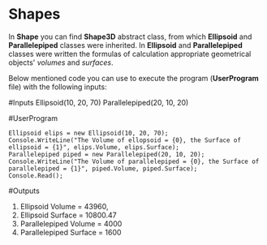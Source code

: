 # Shapes
In **Shape** you can find **Shape3D** abstract class, from which **Ellipsoid** and **Parallelepiped** classes were inherited. In **Ellipsoid** and **Parallelepiped** classes were written the formulas of calculation appropriate geometrical objects' *volumes* and *surfaces*.

Below mentioned code you can use to execute the program (**UserProgram** file) with the following inputs:

#Inputs
Ellipsoid(10, 20, 70)
Parallelepiped(20, 10, 20)

#UserProgram
~~~
Ellipsoid elips = new Ellipsoid(10, 20, 70);
Console.WriteLine("The Volume of ellopsoid = {0}, the Surface of ellipsoid = {1}", elips.Volume, elips.Surface);
Parallelepiped piped = new Parallelepiped(20, 10, 20);
Console.WriteLine("The Volume of parallelepiped = {0}, the Surface of parallelepiped = {1}", piped.Volume, piped.Surface);
Console.Read();
~~~
#Outputs
1. Ellipsoid Volume = 43960, 
2. Ellipsoid Surface = 10800.47
3. Parallelepiped Volume = 4000
4. Parallelepiped Surface = 1600
